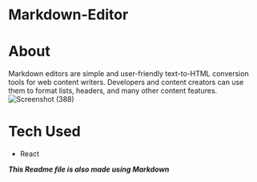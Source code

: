 # Markdown-Editor

# About
Markdown editors are simple and user-friendly text-to-HTML conversion tools for web content writers. Developers and content creators can use them to format lists, headers, and many other content features.
![Screenshot (388)](https://user-images.githubusercontent.com/98938137/205303520-73d3f023-86ee-40ae-9c70-b52f4eee8e6b.png)

# Tech Used
- React

***This Readme file is also made using Markdown***
